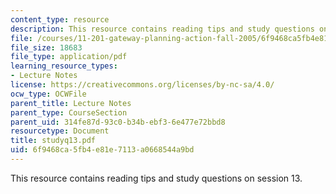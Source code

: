 ```yaml
---
content_type: resource
description: This resource contains reading tips and study questions on session 13.
file: /courses/11-201-gateway-planning-action-fall-2005/6f9468ca5fb4e81e7113a0668544a9bd_studyq13.pdf
file_size: 18683
file_type: application/pdf
learning_resource_types:
- Lecture Notes
license: https://creativecommons.org/licenses/by-nc-sa/4.0/
ocw_type: OCWFile
parent_title: Lecture Notes
parent_type: CourseSection
parent_uid: 314fe87d-93c0-b34b-ebf3-6e477e72bbd8
resourcetype: Document
title: studyq13.pdf
uid: 6f9468ca-5fb4-e81e-7113-a0668544a9bd
---
```

This resource contains reading tips and study questions on session 13.